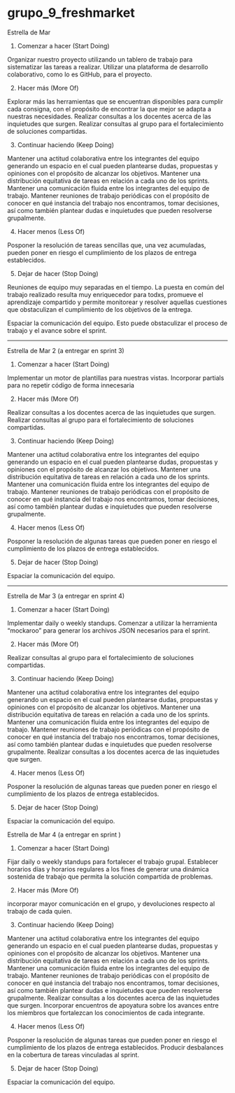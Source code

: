 # grupo_9_freshmarket

Estrella de Mar

1. Comenzar a hacer (Start Doing)

Organizar nuestro proyecto utilizando un tablero de trabajo para sistematizar las tareas a realizar.
Utilizar una plataforma de desarrollo colaborativo, como lo es GitHub, para el proyecto.

2. Hacer más (More Of)

Explorar más las herramientas que se encuentran disponibles para cumplir cada consigna, con el propósito de encontrar la que mejor se adapta a nuestras necesidades.
Realizar consultas a los docentes acerca de las inquietudes que surgen.
Realizar consultas al grupo para el fortalecimiento de soluciones compartidas.

3. Continuar haciendo (Keep Doing)

Mantener una actitud colaborativa entre los integrantes del equipo generando un espacio en el cual pueden plantearse dudas, propuestas y opiniones con el propósito de alcanzar los objetivos.
Mantener una distribución equitativa de tareas en relación a cada uno de los sprints.
Mantener una comunicación fluida entre los integrantes del equipo de trabajo.
Mantener reuniones de trabajo periódicas con el propósito de conocer en qué instancia del trabajo nos encontramos, tomar decisiones, así como también plantear dudas e inquietudes que pueden resolverse grupalmente.

4. Hacer menos (Less Of)

Posponer la resolución de tareas sencillas que, una vez acumuladas, pueden poner en riesgo el cumplimiento de los plazos de entrega establecidos.

5. Dejar de hacer (Stop Doing)

Reuniones de equipo muy separadas en el tiempo.
La puesta en común del trabajo realizado resulta muy enriquecedor para todxs, promueve el aprendizaje compartido y permite monitorear y resolver aquellas cuestiones que obstaculizan el cumplimiento de los objetivos de la entrega.

Espaciar la comunicación del equipo.
Esto puede obstaculizar el proceso de trabajo y el avance sobre el sprint.

---

Estrella de Mar 2 (a entregar en sprint 3)

1. Comenzar a hacer (Start Doing)

Implementar un motor de plantillas para nuestras vistas.
Incorporar partials para no repetir código de forma innecesaria

2. Hacer más (More Of)

Realizar consultas a los docentes acerca de las inquietudes que surgen.
Realizar consultas al grupo para el fortalecimiento de soluciones compartidas.

3. Continuar haciendo (Keep Doing)

Mantener una actitud colaborativa entre los integrantes del equipo generando un espacio en el cual pueden plantearse dudas, propuestas y opiniones con el propósito de alcanzar los objetivos.
Mantener una distribución equitativa de tareas en relación a cada uno de los sprints.
Mantener una comunicación fluida entre los integrantes del equipo de trabajo.
Mantener reuniones de trabajo periódicas con el propósito de conocer en qué instancia del trabajo nos encontramos, tomar decisiones, así como también plantear dudas e inquietudes que pueden resolverse grupalmente.

4. Hacer menos (Less Of)

Posponer la resolución de algunas tareas que pueden poner en riesgo el cumplimiento de los plazos de entrega establecidos.

5. Dejar de hacer (Stop Doing)

Espaciar la comunicación del equipo.

---

Estrella de Mar 3 (a entregar en sprint 4)

1. Comenzar a hacer (Start Doing)

Implementar daily o weekly standups.
Comenzar a utilizar la herramienta “mockaroo” para generar los archivos JSON necesarios para el sprint.

2. Hacer más (More Of)

Realizar consultas al grupo para el fortalecimiento de soluciones compartidas.

3. Continuar haciendo (Keep Doing)

Mantener una actitud colaborativa entre los integrantes del equipo generando un espacio en el cual pueden plantearse dudas, propuestas y opiniones con el propósito de alcanzar los objetivos.
Mantener una distribución equitativa de tareas en relación a cada uno de los sprints.
Mantener una comunicación fluida entre los integrantes del equipo de trabajo.
Mantener reuniones de trabajo periódicas con el propósito de conocer en qué instancia del trabajo nos encontramos, tomar decisiones, así como también plantear dudas e inquietudes que pueden resolverse grupalmente.
Realizar consultas a los docentes acerca de las inquietudes que surgen.

4. Hacer menos (Less Of)

Posponer la resolución de algunas tareas que pueden poner en riesgo el cumplimiento de los plazos de entrega establecidos.

5. Dejar de hacer (Stop Doing)

Espaciar la comunicación del equipo.

Estrella de Mar 4 (a entregar en sprint )

1. Comenzar a hacer (Start Doing)

Fijar daily o weekly standups para fortalecer el trabajo grupal. Establecer horarios días y horarios regulares a los fines de generar una dinámica sostenida de trabajo que permita la solución compartida de problemas.

2. Hacer más (More Of)

incorporar mayor comunicación en el grupo, y devoluciones respecto al trabajo de cada quien.

3. Continuar haciendo (Keep Doing)

Mantener una actitud colaborativa entre los integrantes del equipo generando un espacio en el cual pueden plantearse dudas, propuestas y opiniones con el propósito de alcanzar los objetivos.
Mantener una distribución equitativa de tareas en relación a cada uno de los sprints.
Mantener una comunicación fluida entre los integrantes del equipo de trabajo.
Mantener reuniones de trabajo periódicas con el propósito de conocer en qué instancia del trabajo nos encontramos, tomar decisiones, así como también plantear dudas e inquietudes que pueden resolverse grupalmente.
Realizar consultas a los docentes acerca de las inquietudes que surgen.
Incorporar encuentros de apoyatura sobre los avances entre los miembros que fortalezcan los conocimientos de cada integrante.

4. Hacer menos (Less Of)

Posponer la resolución de algunas tareas que pueden poner en riesgo el cumplimiento de los plazos de entrega establecidos.
Producir desbalances en la cobertura de tareas vinculadas al sprint.

5. Dejar de hacer (Stop Doing)

Espaciar la comunicación del equipo.
